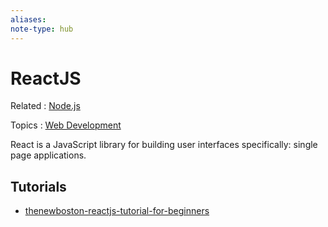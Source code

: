 ```yaml
---
aliases:
note-type: hub
---
```


# ReactJS

Related : [Node.js](Node.js.md)

Topics : [Web Development](Web%20Development.md)

React is a JavaScript library for building user interfaces specifically: single page applications.

## Tutorials

- [thenewboston-reactjs-tutorial-for-beginners](tutorials-and-guides/thenewboston-reactjs-tutorial-for-beginners/thenewboston-reactjs-tutorial-for-beginners.md)
